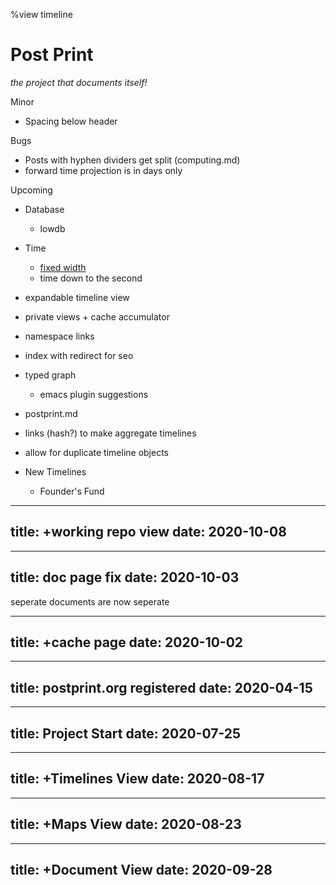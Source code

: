 %view timeline

# Post Print

*the project that documents itself!*

Minor
- Spacing below header

Bugs
- Posts with hyphen dividers get split (computing.md)
- forward time projection is in days only

Upcoming
- Database
    - lowdb
- Time
    - [fixed width](https://visjs.github.io/vis-timeline/examples/timeline/items/visibleFrameTemplateContent.html) 
    - time down to the second
- expandable timeline view
- private views + cache accumulator
- namespace links
- index with redirect for seo
- typed graph
    - emacs plugin suggestions
- postprint.md
- links (hash?) to make aggregate timelines
- allow for duplicate timeline objects

- New Timelines
    - Founder's Fund

---
title: +working repo view
date: 2020-10-08
---

---
title: doc page fix
date: 2020-10-03
---
seperate documents are now seperate

---
title: +cache page
date: 2020-10-02
---

---
title: postprint.org registered
date: 2020-04-15
---

---
title: Project Start
date: 2020-07-25
---

---
title: +Timelines View
date: 2020-08-17
---

---
title: +Maps View
date: 2020-08-23
---

---
title: +Document View
date: 2020-09-28
---

